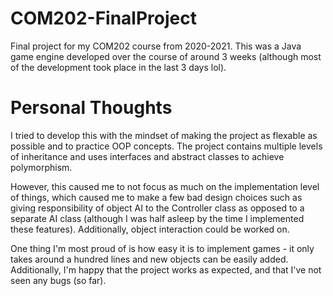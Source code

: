 # COM202-FinalProject
Final project for my COM202 course from 2020-2021. This was a Java game engine developed over the course of around 3 weeks (although most of the development took place in the last 3 days lol).
# Personal Thoughts
I tried to develop this with the mindset of making the project as flexable as possible and to practice OOP concepts. The project contains multiple levels of inheritance and uses interfaces and abstract classes to achieve polymorphism.

However, this caused me to not focus as much on the implementation level of things, which caused me to make a few bad design choices such as giving responsibility of object AI to the Controller class as opposed to a separate AI class (although I was half asleep by the time I implemented these features). Additionally, object interaction could be worked on.

One thing I'm most proud of is how easy it is to implement games - it only takes around a hundred lines and new objects can be easily added. Additionally, I'm happy that the project works as expected, and that I've not seen any bugs (so far).
